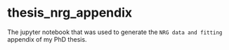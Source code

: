 # thesis_nrg_appendix
The jupyter notebook that was used to generate the `NRG data and fitting` appendix of my PhD thesis.
